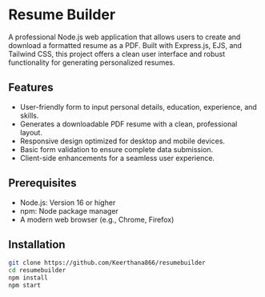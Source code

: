 # Resume Builder

A professional Node.js web application that allows users to create and download a formatted resume as a PDF. Built with Express.js, EJS, and Tailwind CSS, this project offers a clean user interface and robust functionality for generating personalized resumes.

## Features

- User-friendly form to input personal details, education, experience, and skills.
- Generates a downloadable PDF resume with a clean, professional layout.
- Responsive design optimized for desktop and mobile devices.
- Basic form validation to ensure complete data submission.
- Client-side enhancements for a seamless user experience.

## Prerequisites

- Node.js: Version 16 or higher
- npm: Node package manager
- A modern web browser (e.g., Chrome, Firefox)

## Installation

```bash
git clone https://github.com/Keerthana866/resumebuilder
cd resumebuilder
npm install
npm start
